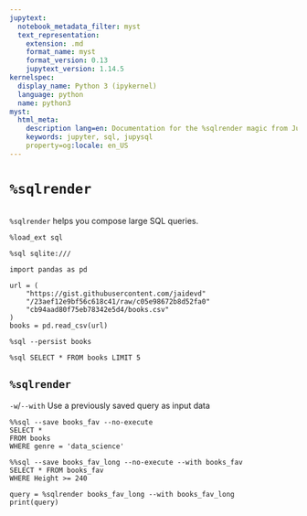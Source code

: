 ```yaml
---
jupytext:
  notebook_metadata_filter: myst
  text_representation:
    extension: .md
    format_name: myst
    format_version: 0.13
    jupytext_version: 1.14.5
kernelspec:
  display_name: Python 3 (ipykernel)
  language: python
  name: python3
myst:
  html_meta:
    description lang=en: Documentation for the %sqlrender magic from JupySQL
    keywords: jupyter, sql, jupysql
    property=og:locale: en_US
---
```


# `%sqlrender`

```{versionadded} 0.4.3
```

`%sqlrender` helps you compose large SQL queries.

```{code-cell} ipython3
%load_ext sql
```

```{code-cell} ipython3
%sql sqlite:///
```

```{code-cell} ipython3
import pandas as pd

url = (
    "https://gist.githubusercontent.com/jaidevd"
    "/23aef12e9bf56c618c41/raw/c05e98672b8d52fa0"
    "cb94aad80f75eb78342e5d4/books.csv"
)
books = pd.read_csv(url)
```

```{code-cell} ipython3
%sql --persist books
```

```{code-cell} ipython3
%sql SELECT * FROM books LIMIT 5
```

## `%sqlrender`

`-w`/`--with` Use a previously saved query as input data

```{code-cell} ipython3
%%sql --save books_fav --no-execute
SELECT *
FROM books
WHERE genre = 'data_science'
```

```{code-cell} ipython3
%%sql --save books_fav_long --no-execute --with books_fav
SELECT * FROM books_fav
WHERE Height >= 240
```

```{code-cell} ipython3
query = %sqlrender books_fav_long --with books_fav_long
print(query)
```

```{code-cell} ipython3

```
